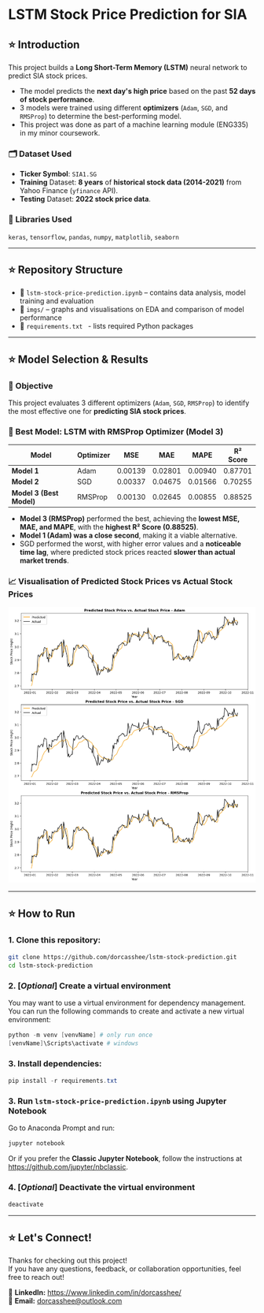 # LSTM Stock Price Prediction for SIA

## ⭐ Introduction
This project builds a **Long Short-Term Memory (LSTM)** neural network to predict SIA stock prices.

- The model predicts the **next day's high price** based on the past **52 days of stock performance**.
- 3 models were trained using different **optimizers** (`Adam`, `SGD`, and `RMSProp`) to determine the best-performing model.
- This project was done as part of a machine learning module (ENG335) in my minor coursework.

### 🗂️ Dataset Used
- **Ticker Symbol**: `SIA1.SG`
- **Training** Dataset: **8 years** of **historical stock data (2014-2021)** from Yahoo Finance (`yfinance` API).
- **Testing** Dataset: **2022 stock price data**.

### 📘 Libraries Used
`keras`, `tensorflow`, `pandas`, `numpy`, `matplotlib`, `seaborn`

---

## ⭐ Repository Structure
- 🍞 `lstm-stock-price-prediction.ipynb` – contains data analysis, model training and evaluation
- 🍞 `imgs/` – graphs and visualisations on EDA and comparison of model performance
- 🍞 `requirements.txt ` - lists required Python packages

---

## ⭐ Model Selection & Results
### 📌 Objective
This project evaluates 3 different optimizers (`Adam`, `SGD`, `RMSProp`) to identify the most effective one for **predicting SIA stock prices**.

### 🌟 Best Model: LSTM with RMSProp Optimizer (Model 3)
| **Model** | **Optimizer** | **MSE** | **MAE** | **MAPE** | **R² Score** |  
|-----------|--------------|---------|---------|----------|------------|  
| **Model 1** | Adam | 0.00139 | 0.02801 | 0.00940 | 0.87701 |  
| **Model 2** | SGD | 0.00337 | 0.04675 | 0.01566 | 0.70255 |  
| **Model 3 (Best Model)** | RMSProp | 0.00130 | 0.02645 | 0.00855 | 0.88525 | 

- **Model 3 (RMSProp)** performed the best, achieving the **lowest MSE, MAE, and MAPE**, with the **highest R² Score (0.88525)**.
- **Model 1 (Adam) was a close second**, making it a viable alternative.
- SGD performed the worst, with higher error values and a **noticeable time lag**, where predicted stock prices reacted **slower than actual market trends**.

### 📈 Visualisation of Predicted Stock Prices vs Actual Stock Prices  
![predicted-vs-actual-prices](imgs/model-results.png)

---

## ⭐ How to Run  
### 1. Clone this repository:
```bash
git clone https://github.com/dorcasshee/lstm-stock-prediction.git
cd lstm-stock-prediction
```

### 2. [*Optional*] Create a virtual environment
You may want to use a virtual environment for dependency management. You can run the following commands to create and activate a new virtual environment:
```powershell
python -m venv [venvName] # only run once
[venvName]\Scripts\activate # windows
```

### 3. Install dependencies:  
```powershell
pip install -r requirements.txt
```

### 3. Run `lstm-stock-price-prediction.ipynb` using Jupyter Notebook
Go to Anaconda Prompt and run:
```powershell
jupyter notebook
```
Or if you prefer the **Classic Jupyter Notebook**, follow the instructions at https://github.com/jupyter/nbclassic.

### 4. [*Optional*] Deactivate the virtual environment
```powershell
deactivate
```

---

## ⭐ Let's Connect!
Thanks for checking out this project!  
If you have any questions, feedback, or collaboration opportunities, feel free to reach out!  

🔗 **LinkedIn:** https://www.linkedin.com/in/dorcasshee/  
📧 **Email:** dorcasshee@outlook.com